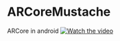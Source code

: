 # ARCoreMustache
ARCore in android 
[![Watch the video](https://miro.medium.com/max/1400/1*KV3lq1ssjHg4Jf1xSzUXaQ.jpeg)](https://youtu.be/Kg_CW7Y98HE)
